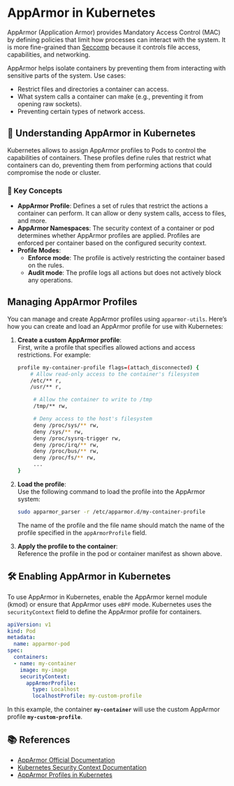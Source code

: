 # AppArmor in Kubernetes  

AppArmor (Application Armor) provides Mandatory Access Control (MAC) by defining policies that limit how processes can interact with the system. It is more fine-grained than [Seccomp](08-seccomp.md) because it controls file access, capabilities, and networking.

AppArmor helps isolate containers by preventing them from interacting with sensitive parts of the system. Use cases:
- Restrict files and directories a container can access.
- What system calls a container can make (e.g., preventing it from opening raw sockets).
- Preventing certain types of network access.


## 📌 Understanding AppArmor in Kubernetes  

Kubernetes allows to assign AppArmor profiles to Pods to control the capabilities of containers. These profiles define rules that restrict what containers can do, preventing them from performing actions that could compromise the node or cluster.

### 🔐 Key Concepts  
- **AppArmor Profile**: Defines a set of rules that restrict the actions a container can perform. It can allow or deny system calls, access to files, and more.  
- **AppArmor Namespaces**: The security context of a container or pod determines whether AppArmor profiles are applied. Profiles are enforced per container based on the configured security context.  
- **Profile Modes**:  
  - **Enforce mode**: The profile is actively restricting the container based on the rules.  
  - **Audit mode**: The profile logs all actions but does not actively block any operations.  


## Managing AppArmor Profiles  

You can manage and create AppArmor profiles using `apparmor-utils`. Here’s how you can create and load an AppArmor profile for use with Kubernetes:

1. **Create a custom AppArmor profile**:  
   First, write a profile that specifies allowed actions and access restrictions. For example:

   ```bash
   profile my-container-profile flags=(attach_disconnected) {
       # Allow read-only access to the container's filesystem
       /etc/** r,
       /usr/** r,

        # Allow the container to write to /tmp
        /tmp/** rw,

        # Deny access to the host's filesystem
        deny /proc/sys/** rw,
        deny /sys/** rw,
        deny /proc/sysrq-trigger rw,
        deny /proc/irq/** rw,
        deny /proc/bus/** rw,
        deny /proc/fs/** rw,
        ...
   }
   ```

2. **Load the profile**:  
   Use the following command to load the profile into the AppArmor system:

   ```bash
   sudo apparmor_parser -r /etc/apparmor.d/my-container-profile
   ```

   The name of the profile and the file name should match the name of the profile specified in the `appArmorProfile` field.

3. **Apply the profile to the container**:  
   Reference the profile in the pod or container manifest as shown above.

## 🛠️ Enabling AppArmor in Kubernetes  

To use AppArmor in Kubernetes, enable the AppArmor kernel module (kmod) or ensure that AppArmor uses `eBPF` mode.
Kubernetes uses the `securityContext` field to define the AppArmor profile for containers.


```yaml
apiVersion: v1
kind: Pod
metadata:
  name: apparmor-pod
spec:
  containers:
  - name: my-container
    image: my-image
    securityContext:
      appArmorProfile:
        type: Localhost
        localhostProfile: my-custom-profile
```

In this example, the container **`my-container`** will use the custom AppArmor profile **`my-custom-profile`**.


## 📚 References  

- [AppArmor Official Documentation](https://wiki.ubuntu.com/AppArmor)  
- [Kubernetes Security Context Documentation](https://kubernetes.io/docs/tasks/configure-pod-container/security-context/)  
- [AppArmor Profiles in Kubernetes](https://kubernetes.io/docs/tasks/configure-pod-container/apparmor/)  
